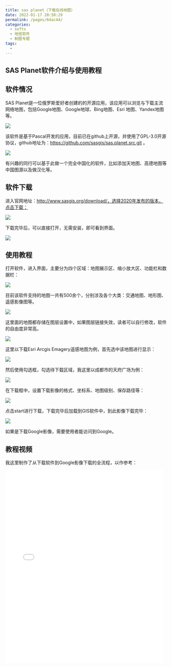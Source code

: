 ```yaml
---
title: sas planet（下载在线地图）
date: 2022-01-17 20:58:29
permalink: /pages/64ac44/
categories:
  - softs
  - 地信软件
  - 制图专题
tags:
  - 
---
```

## SAS Planet软件介绍与使用教程

## 软件情况

SAS Planet是一位俄罗斯爱好者创建的的开源应用，该应用可以浏览与下载主流网络地图，包括Google地图、Google地球、Bing地图、Esri 地图、Yandex地图等。

![](http://pics.landcover100.com/pics//img/202201171649487.png)

该软件是基于Pascal开发的应用，目前已在github上开源，并使用了GPL-3.0开源协议，github地址为：https://github.com/sasgis/sas.planet.src.git 。

![](http://pics.landcover100.com/pics//img/202201171654026.png)

有兴趣的同行可以基于此做一个完全中国化的软件，比如添加天地图、高德地图等中国图源以及做汉化等。

## 软件下载

进入官网地址：http://www.sasgis.org/download/，选择2020年发布的版本，点击下载：

![](http://pics.landcover100.com/pics//img/202201171756508.png)

下载完毕后，可以直接打开，无需安装，即可看到界面。

![](http://pics.landcover100.com/pics//img/202201171757899.png)



## 使用教程

打开软件，进入界面，主要分为四个区域：地图展示区、缩小放大区、功能栏和数据栏：

![](http://pics.landcover100.com/pics//img/202201171810657.png)

目前该软件支持的地图一共有500余个，分别涉及各个大类：交通地图、地形图、遥感影像图等。

![](http://pics.landcover100.com/pics//img/202201171748031.png)

这里面的地图都存储在图层设置中，如果图层链接失效，读者可以自行修改，软件的自由度非常高。

![](http://pics.landcover100.com/pics//img/202201171751216.png)

这里以下载Esri Arcgis Emagery遥感地图为例，首先选中该地图进行显示：

![](http://pics.landcover100.com/pics//img/202201171813354.png)

然后使用勾选框，勾选待下载区域，我这里以成都市的天府广场为例：

![](https://img-blog.csdnimg.cn/8f0fa29fa16845e2b612b618a0ba6259.png?x-oss-process=image/watermark,type_d3F5LXplbmhlaQ,shadow_50,text_Q1NETiBA6ZSQ5aSa5a6d55qE5Zyw55CG56m66Ze0,size_20,color_FFFFFF,t_70,g_se,x_16)

在下载框中，设置下载影像的格式、坐标系、地图级别、保存路径等：

![](http://pics.landcover100.com/pics//img/202201171822499.png)

点击start进行下载，下载完毕后加载到GIS软件中，到此影像下载完毕：

![](http://pics.landcover100.com/pics//img/202201171824529.png)

如果是下载Google影像，需要使用者能访问到Google。

## 教程视频

我这里制作了从下载软件到Google影像下载的全流程，以作参考：
<iframe height=600 width=98% src="//player.bilibili.com/player.html?aid=765725906&bvid=BV16r4y1Y7oo&cid=486393541&page=1" scrolling="no" border="0" frameborder="no" framespacing="0" allowfullscreen="true"> </iframe>  